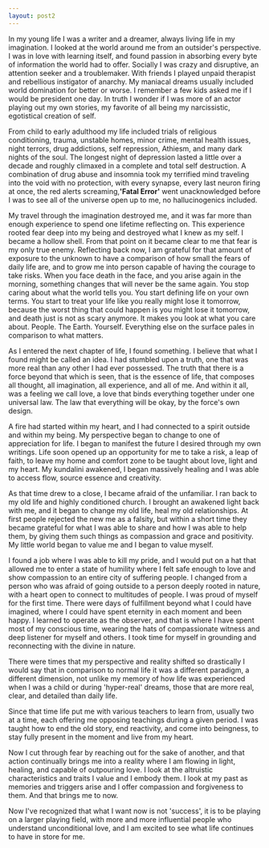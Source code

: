 ```yaml
---
layout: post2
---
```


In my young life I was a writer and a dreamer, always living life in my imagination. I looked at the world around me from an outsider's perspective. I was in love with learning itself, and found passion in absorbing every byte of information the world had to offer. Socially I was crazy and disruptive, an attention seeker and a troublemaker. With friends I played unpaid therapist and rebellious instigator of anarchy. My maniacal dreams usually included world domination for better or worse. I remember a few kids asked me if I would be president one day. In truth I wonder if I was more of an actor playing out my own stories, my favorite of all being my narcissistic, egotistical creation of self.

From child to early adulthood my life included trials of religious conditioning, trauma, unstable homes, minor crime, mental health issues, night terrors, drug addictions, self repression, Athiesm, and many dark nights of the soul. The longest night of depression lasted a little over a decade and roughly climaxed in a complete and total self destruction. A combination of drug abuse and insomnia took my terrified mind traveling into the void with no protection, with every synapse, every last neuron firing at once, the red alerts screaming,__'Fatal Error'__ went unacknowledged before I was to see all of the universe open up to me, no hallucinogenics included.

My travel through the imagination destroyed me, and it was far more than enough experience to spend one lifetime reflecting on.
This experience rooted fear deep into my being and destroyed what I knew as my self. I became a hollow shell.
From that point on it became clear to me that fear is my only true enemy. Reflecting back now, I am grateful for that amount of
exposure to the unknown to have a comparison of how small the fears of daily life are, and to grow me into person capable of
having the courage to take risks. When you face death in the face, and you arise again in the morning, something changes that will never be the same again.
You stop caring about what the world tells you. You start defining life on your own terms. You start to treat your life like you really might lose it tomorrow, because
the worst thing that could happen is you might lose it tomorrow, and death just is not as scary anymore. It makes you look at what you care about. People. The Earth. Yourself. Everything else on the surface pales in comparison to what matters.

As I entered the next chapter of life, I found something. I believe that what I found might be called an idea. I had stumbled upon a truth, one that was
more real than any other I had ever possessed. The truth that there is a force beyond that which is seen, that is the essence of life, that composes all thought, all imagination, all experience, and all of me. And within it all, was a feeling we call love, a love that binds everything together under one universal law. The law that everything will be okay, by the force's own design.

A fire had started within my heart, and I had connected to a spirit outside and within my being. My perspective began to change to one of appreciation for life. I began to manifest the future I desired through my own writings. Life soon opened up an opportunity for me to take a risk, a leap of faith, to leave my home and comfort zone to be taught about love, light and my heart. My kundalini awakened, I began massively healing and I was able to access flow, source essence and creativity.

As that time drew to a close, I became afraid of the unfamiliar. I ran back to my old life and highly conditioned church.
I brought an awakened light back with me, and it began to change my old life, heal my old relationships. At first people rejected the new me as a falsity, but within a short time they became grateful for what I was able to share and how I was able to help them, by giving them such things as compassion and grace and positivity. My little world began to value me and I began to value myself.

I found a job where I was able to kill my pride, and I would put on a hat that allowed me to enter a state of humility where I felt safe enough to love and show compassion to an entire city of suffering people. I changed from a person who was afraid of going outside to a person deeply rooted in nature, with a heart open to connect to multitudes of people. I was proud of myself for the first time. There were days of fulfillment beyond what I could have imagined, where I could have spent eternity in each moment and been happy. I learned to operate as the observer, and that is where I have spent most of my conscious time, wearing the hats of compassionate witness and deep listener for myself and others. I took time for myself in grounding and reconnecting with the divine in nature.

There were times that my perspective and reality shifted so drastically I would say that in comparison to normal life it was a different paradigm, a different dimension, not unlike my memory of how life was experienced when I was a child or during 'hyper-real'
dreams, those that are more real, clear, and detailed than daily life.

Since that time life put me with various teachers to learn from, usually two at a time, each offering me opposing teachings during a given period. I was taught how to end the old story, end reactivity, and come into beingness, to stay fully present in the moment and live from my heart.

Now I cut through fear by reaching out for the sake of another, and that action continually brings me into a reality where I am flowing in light, healing, and capable of outpouring love. I look at the altruistic characteristics and traits I value and I embody them. I look at my past as memories and triggers arise and I offer compassion and forgiveness to them. And that brings me to now.

Now I've recognized that what I want now is not 'success', it is to be playing on a larger playing field, with more and more influential people who understand unconditional love, and I am excited to see what life continues to have in store for me.
